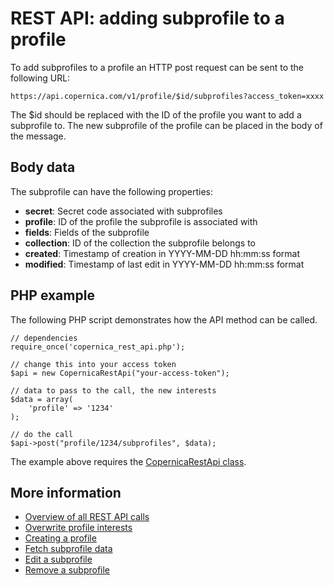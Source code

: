# REST API: adding subprofile to a profile

To add subprofiles to a profile an HTTP post request can be sent to the following URL:

`https://api.copernica.com/v1/profile/$id/subprofiles?access_token=xxxx`

The $id should be replaced with the ID of the profile you want to add a subprofile to. The new subprofile of the profile can be placed in the body of the message.

## Body data

The subprofile can have the following properties:

- **secret**: Secret code associated with subprofiles
- **profile**: ID of the profile the subprofile is associated with
- **fields**: Fields of the subprofile
- **collection**: ID of the collection the subprofile belongs to
- **created**: Timestamp of creation in YYYY-MM-DD hh:mm:ss format
- **modified**: Timestamp of last edit in YYYY-MM-DD hh:mm:ss format

## PHP example

The following PHP script demonstrates how the API method can be called.

    // dependencies
    require_once('copernica_rest_api.php');
    
    // change this into your access token
    $api = new CopernicaRestApi("your-access-token");

    // data to pass to the call, the new interests
    $data = array(
        'profile' => '1234'
    );
    
    // do the call
    $api->post("profile/1234/subprofiles", $data);

The example above requires the [CopernicaRestApi class](rest-php).
    
## More information

* [Overview of all REST API calls](rest-api)
* [Overwrite profile interests](rest-put-profile-interests)
* [Creating a profile](rest-post-profile)
* [Fetch subprofile data](rest-get-subprofile)
* [Edit a subprofile](rest-put-subprofile)
* [Remove a subprofile](rest-delete-subprofile)
